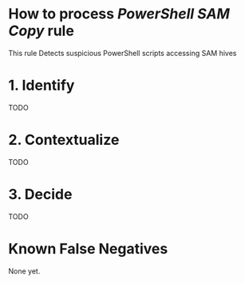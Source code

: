 # How to process *PowerShell SAM Copy* rule
This rule Detects suspicious PowerShell scripts accessing SAM hives

# 1. Identify
TODO

# 2. Contextualize
TODO

# 3. Decide
TODO

# Known False Negatives
None yet.
